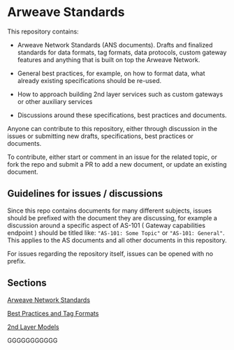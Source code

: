
# Arweave Standards

This repository contains:

- Arweave Network Standards (ANS documents). Drafts and finalized standards for data formats, tag formats, data protocols, custom gateway features and anything that is built on top the Arweave Network.

- General best practices, for example, on how to format data, what already existing specifications should be re-used.

- How to approach building 2nd layer services such as custom gateways or other auxiliary services

- Discussions around these specifications, best practices and documents.
  
Anyone can contribute to this repository, either through discussion in the issues or submitting new drafts, specifications, best practices or documents.

To contribute, either start or comment in an issue for the related topic, or fork the repo and submit a PR to add a new document, or update an existing document.

## Guidelines for issues / discussions

Since this repo contains documents for many different subjects, issues should be prefixed with the
document they are discussing, for example a discussion around a specific aspect of AS-101 ( Gateway capabilities endpoint ) should be titled like: `"AS-101: Some Topic"` or `"AS-101: General"`. This applies to the AS documents and all other documents in this repository.

For issues regarding the repository itself, issues can be opened with no prefix.

## Sections

[Arweave Network Standards](ans)

[Best Practices and Tag Formats](best-practices)

[2nd Layer Models](2nd-layer)




GGGGGGGGGGG
